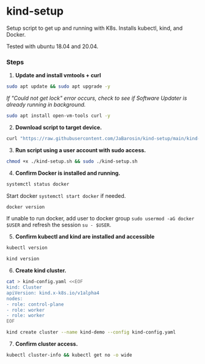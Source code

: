 # kind-setup

Setup script to get up and running with K8s. Installs kubectl, kind, and Docker.

Tested with ubuntu 18.04 and 20.04.

### Steps

1. **Update and install vmtools + curl**
```sh
sudo apt update && sudo apt upgrade -y
```
*If "Could not get lock" error occurs, check to see if Software Updater is already running in background.*
```sh
sudo apt install open-vm-tools curl -y
```

2. **Download script to target device.**
```bash
curl "https://raw.githubusercontent.com/JaBarosin/kind-setup/main/kind-setup.sh" -o "kind-setup.sh"
```

3. **Run script using a user account with sudo access.**
```sh
chmod +x ./kind-setup.sh && sudo ./kind-setup.sh
```

4. **Confirm Docker is installed and running.**
```sh
systemctl status docker
```
Start docker `systemctl start docker` if needed.
```sh
docker version
```
If unable to run docker, add user to docker group `sudo usermod -aG docker $USER` and refresh the session `su - $USER`.

5. **Confirm kubectl and kind are installed and accessible**
```sh
kubectl version
```
```sh
kind version
```

6. **Create kind cluster.**
```sh
cat > kind-config.yaml <<EOF
kind: Cluster
apiVersion: kind.x-k8s.io/v1alpha4
nodes:
- role: control-plane
- role: worker
- role: worker
EOF
```

```sh
kind create cluster --name kind-demo --config kind-config.yaml
```

7. **Confirm cluster access.**
```sh
kubectl cluster-info && kubectl get no -o wide
```
